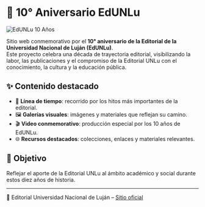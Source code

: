 # 🎉 10° Aniversario EdUNLu

![EdUNLu 10 Años](./img-readme.png)

Sitio web conmemorativo por el **10° aniversario de la Editorial de la Universidad Nacional de Luján (EdUNLu)**.  
Este proyecto celebra una década de trayectoria editorial, visibilizando la labor, las publicaciones y el compromiso de la Editorial UNLu con el conocimiento, la cultura y la educación pública.

## ✨ Contenido destacado

- 📖 **Línea de tiempo**: recorrido por los hitos más importantes de la editorial.  
- 🖼️ **Galerías visuales**: imágenes y materiales que reflejan su camino. 
- 🎬 **Video conmemorativo**: producción especial por los 10 años de EdUNLu.  
- 🌐 **Recursos destacados**: colecciones, enlaces y materiales relevantes.  

## 🚀 Objetivo

Reflejar el aporte de la Editorial UNLu al ámbito académico y social durante estos diez años de historia.

---

🔗 Editorial Universidad Nacional de Luján – [Sitio oficial](https://www.edunlu.unlu.edu.ar/)
